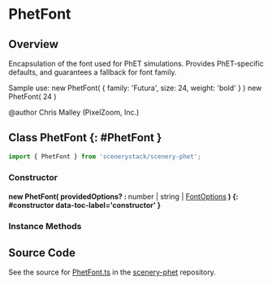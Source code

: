 # PhetFont

## Overview

Encapsulation of the font used for PhET simulations.
Provides PhET-specific defaults, and guarantees a fallback for font family.

Sample use:
new PhetFont( { family: 'Futura', size: 24, weight: 'bold' } )
new PhetFont( 24 )

@author Chris Malley (PixelZoom, Inc.)

## Class PhetFont {: #PhetFont }


```js
import { PhetFont } from 'scenerystack/scenery-phet';
```
### Constructor

#### new PhetFont( providedOptions? : <span style="font-weight: 400;"><span style="color: hsla(calc(var(--md-hue) + 180deg),80%,40%,1);">number</span> | <span style="color: hsla(calc(var(--md-hue) + 180deg),80%,40%,1);">string</span> | [FontOptions](../scenery/Font.md#FontOptions)</span> ) {: #constructor data-toc-label='constructor' }

### Instance Methods





## Source Code

See the source for [PhetFont.ts](https://github.com/phetsims/scenery-phet/blob/main/js/PhetFont.ts) in the [scenery-phet](https://github.com/phetsims/scenery-phet) repository.
